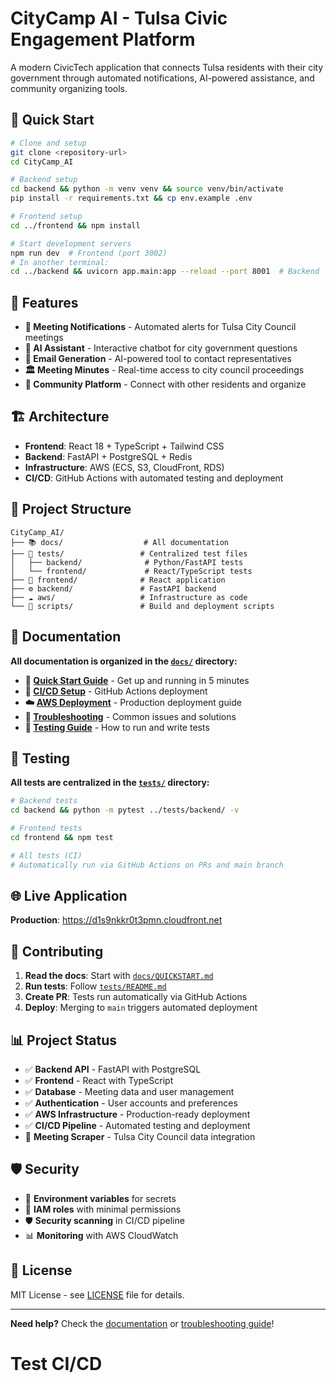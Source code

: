 # CityCamp AI - Tulsa Civic Engagement Platform

A modern CivicTech application that connects Tulsa residents with their city government through automated notifications, AI-powered assistance, and community organizing tools.

## 🚀 Quick Start

```bash
# Clone and setup
git clone <repository-url>
cd CityCamp_AI

# Backend setup
cd backend && python -m venv venv && source venv/bin/activate
pip install -r requirements.txt && cp env.example .env

# Frontend setup
cd ../frontend && npm install

# Start development servers
npm run dev  # Frontend (port 3002)
# In another terminal:
cd ../backend && uvicorn app.main:app --reload --port 8001  # Backend
```

## 🌟 Features

- **📅 Meeting Notifications** - Automated alerts for Tulsa City Council meetings
- **🤖 AI Assistant** - Interactive chatbot for city government questions
- **📧 Email Generation** - AI-powered tool to contact representatives
- **🏛️ Meeting Minutes** - Real-time access to city council proceedings
- **👥 Community Platform** - Connect with other residents and organize

## 🏗️ Architecture

- **Frontend**: React 18 + TypeScript + Tailwind CSS
- **Backend**: FastAPI + PostgreSQL + Redis
- **Infrastructure**: AWS (ECS, S3, CloudFront, RDS)
- **CI/CD**: GitHub Actions with automated testing and deployment

## 📁 Project Structure

```
CityCamp_AI/
├── 📚 docs/                  # All documentation
├── 🧪 tests/                 # Centralized test files
│   ├── backend/              # Python/FastAPI tests
│   └── frontend/             # React/TypeScript tests
├── 🎨 frontend/              # React application
├── ⚙️ backend/               # FastAPI backend
├── ☁️ aws/                   # Infrastructure as code
└── 🔧 scripts/               # Build and deployment scripts
```

## 📖 Documentation

**All documentation is organized in the [`docs/`](docs/) directory:**

- **🚀 [Quick Start Guide](docs/QUICKSTART.md)** - Get up and running in 5 minutes
- **🔧 [CI/CD Setup](docs/GITHUB_ACTIONS_SETUP.md)** - GitHub Actions deployment
- **☁️ [AWS Deployment](docs/aws-deployment-guide.md)** - Production deployment guide
- **🐛 [Troubleshooting](docs/TROUBLESHOOTING.md)** - Common issues and solutions
- **🧪 [Testing Guide](tests/README.md)** - How to run and write tests

## 🧪 Testing

**All tests are centralized in the [`tests/`](tests/) directory:**

```bash
# Backend tests
cd backend && python -m pytest ../tests/backend/ -v

# Frontend tests
cd frontend && npm test

# All tests (CI)
# Automatically run via GitHub Actions on PRs and main branch
```

## 🌐 Live Application

**Production**: https://d1s9nkkr0t3pmn.cloudfront.net

## 🤝 Contributing

1. **Read the docs**: Start with [`docs/QUICKSTART.md`](docs/QUICKSTART.md)
2. **Run tests**: Follow [`tests/README.md`](tests/README.md)
3. **Create PR**: Tests run automatically via GitHub Actions
4. **Deploy**: Merging to `main` triggers automated deployment

## 📊 Project Status

- ✅ **Backend API** - FastAPI with PostgreSQL
- ✅ **Frontend** - React with TypeScript
- ✅ **Database** - Meeting data and user management
- ✅ **Authentication** - User accounts and preferences
- ✅ **AWS Infrastructure** - Production-ready deployment
- ✅ **CI/CD Pipeline** - Automated testing and deployment
- 🔄 **Meeting Scraper** - Tulsa City Council data integration

## 🛡️ Security

- 🔐 **Environment variables** for secrets
- 🔑 **IAM roles** with minimal permissions
- 🛡️ **Security scanning** in CI/CD pipeline
- 📊 **Monitoring** with AWS CloudWatch

## 📄 License

MIT License - see [LICENSE](LICENSE) file for details.

---

**Need help?** Check the [documentation](docs/) or [troubleshooting guide](docs/TROUBLESHOOTING.md)!
# Test CI/CD
